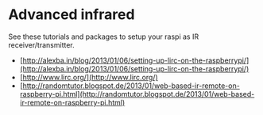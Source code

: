 Advanced infrared
=================

See these tutorials and packages to setup your raspi as IR receiver/transmitter.

- [http://alexba.in/blog/2013/01/06/setting-up-lirc-on-the-raspberrypi/](http://alexba.in/blog/2013/01/06/setting-up-lirc-on-the-raspberrypi/)  
- [http://www.lirc.org/](http://www.lirc.org/)  
- [http://randomtutor.blogspot.de/2013/01/web-based-ir-remote-on-raspberry-pi.html](http://randomtutor.blogspot.de/2013/01/web-based-ir-remote-on-raspberry-pi.html)